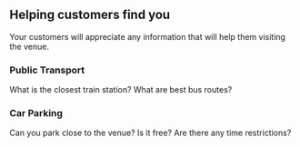 ## Helping customers find you

Your customers will appreciate any information that will help them visiting the venue.

### Public Transport
What is the closest train station? What are best bus routes?


### Car Parking
Can you park close to the venue? Is it free? Are there any time restrictions?

 

  
  



